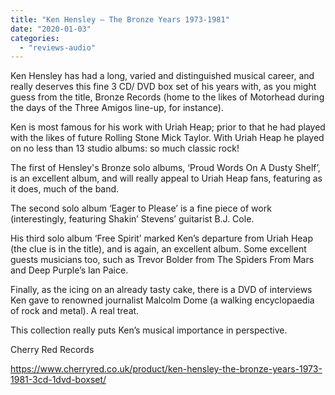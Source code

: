 ```yaml
---
title: "Ken Hensley – The Bronze Years 1973-1981"
date: "2020-01-03"
categories: 
  - "reviews-audio"
---
```


Ken Hensley has had a long, varied and distinguished musical career, and really deserves this fine 3 CD/ DVD box set of his years with, as you might guess from the title, Bronze Records (home to the likes of Motorhead during the days of the Three Amigos line-up, for instance).

Ken is most famous for his work with Uriah Heap; prior to that he had played with the likes of future Rolling Stone Mick Taylor. With Uriah Heap he played on no less than 13 studio albums: so much classic rock!

The first of Hensley's Bronze solo albums, ‘Proud Words On A Dusty Shelf’, is an excellent album, and will really appeal to Uriah Heap fans, featuring as it does, much of the band.

The second solo album ‘Eager to Please’ is a fine piece of work (interestingly, featuring Shakin’ Stevens’ guitarist B.J. Cole.

His third solo album ‘Free Spirit’ marked Ken’s departure from Uriah Heap (the clue is in the title), and is again, an excellent album. Some excellent guests musicians too, such as Trevor Bolder from The Spiders From Mars and Deep Purple’s Ian Paice.

Finally, as the icing on an already tasty cake, there is a DVD of interviews Ken gave to renowned journalist Malcolm Dome (a walking encyclopaedia of rock and metal). A real treat.

This collection really puts Ken’s musical importance in perspective.

Cherry Red Records

https://www.cherryred.co.uk/product/ken-hensley-the-bronze-years-1973-1981-3cd-1dvd-boxset/
